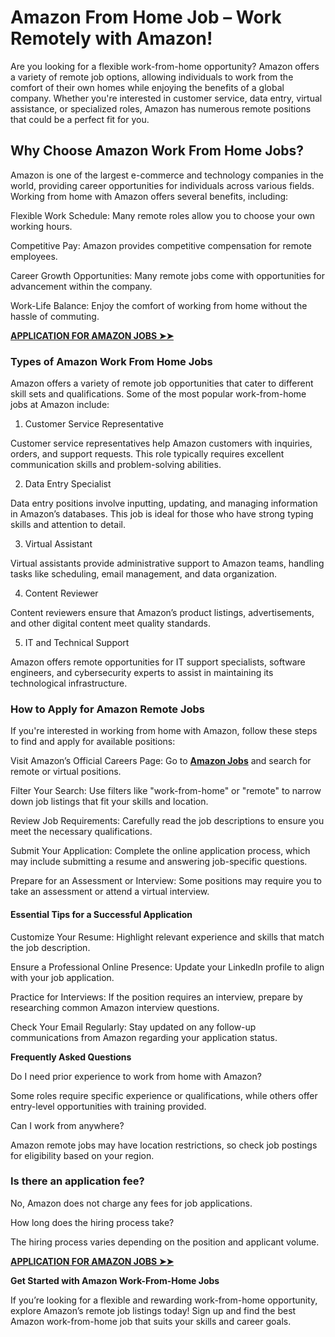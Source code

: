 # Amazon From Home Job – Work Remotely with Amazon!

Are you looking for a flexible work-from-home opportunity? Amazon offers a variety of remote job options, allowing individuals to work from the comfort of their own homes while enjoying the benefits of a global company. Whether you're interested in customer service, data entry, virtual assistance, or specialized roles, Amazon has numerous remote positions that could be a perfect fit for you.

## Why Choose Amazon Work From Home Jobs?

Amazon is one of the largest e-commerce and technology companies in the world, providing career opportunities for individuals across various fields. Working from home with Amazon offers several benefits, including:

Flexible Work Schedule: Many remote roles allow you to choose your own working hours.

Competitive Pay: Amazon provides competitive compensation for remote employees.

Career Growth Opportunities: Many remote jobs come with opportunities for advancement within the company.

Work-Life Balance: Enjoy the comfort of working from home without the hassle of commuting.

[**APPLICATION FOR AMAZON JOBS ➤➤**](https://go4affm.com/c/?p=43674&o=19949)

### Types of Amazon Work From Home Jobs

Amazon offers a variety of remote job opportunities that cater to different skill sets and qualifications. Some of the most popular work-from-home jobs at Amazon include:

1. Customer Service Representative

Customer service representatives help Amazon customers with inquiries, orders, and support requests. This role typically requires excellent communication skills and problem-solving abilities.

2. Data Entry Specialist

Data entry positions involve inputting, updating, and managing information in Amazon’s databases. This job is ideal for those who have strong typing skills and attention to detail.

3. Virtual Assistant

Virtual assistants provide administrative support to Amazon teams, handling tasks like scheduling, email management, and data organization.

4. Content Reviewer

Content reviewers ensure that Amazon’s product listings, advertisements, and other digital content meet quality standards.

5. IT and Technical Support

Amazon offers remote opportunities for IT support specialists, software engineers, and cybersecurity experts to assist in maintaining its technological infrastructure.

### How to Apply for Amazon Remote Jobs

If you're interested in working from home with Amazon, follow these steps to find and apply for available positions:

Visit Amazon’s Official Careers Page: Go to [**Amazon Jobs**](https://go4affm.com/c/?p=43674&o=19949) and search for remote or virtual positions.

Filter Your Search: Use filters like "work-from-home" or "remote" to narrow down job listings that fit your skills and location.

Review Job Requirements: Carefully read the job descriptions to ensure you meet the necessary qualifications.

Submit Your Application: Complete the online application process, which may include submitting a resume and answering job-specific questions.

Prepare for an Assessment or Interview: Some positions may require you to take an assessment or attend a virtual interview.

#### Essential Tips for a Successful Application

Customize Your Resume: Highlight relevant experience and skills that match the job description.

Ensure a Professional Online Presence: Update your LinkedIn profile to align with your job application.

Practice for Interviews: If the position requires an interview, prepare by researching common Amazon interview questions.

Check Your Email Regularly: Stay updated on any follow-up communications from Amazon regarding your application status.

**Frequently Asked Questions**

Do I need prior experience to work from home with Amazon?

Some roles require specific experience or qualifications, while others offer entry-level opportunities with training provided.

Can I work from anywhere?

Amazon remote jobs may have location restrictions, so check job postings for eligibility based on your region.

### Is there an application fee?

No, Amazon does not charge any fees for job applications.

How long does the hiring process take?

The hiring process varies depending on the position and applicant volume.

[**APPLICATION FOR AMAZON JOBS ➤➤**](https://go4affm.com/c/?p=43674&o=19949)

**Get Started with Amazon Work-From-Home Jobs**

If you’re looking for a flexible and rewarding work-from-home opportunity, explore Amazon’s remote job listings today! Sign up and find the best Amazon work-from-home job that suits your skills and career goals.

